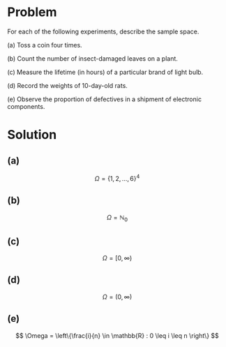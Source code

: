 # Problem
For each of the following experiments, describe the sample space.

(a) Toss a coin four times.

(b) Count the number of insect-damaged leaves on a plant.

(c) Measure the lifetime (in hours) of a particular brand of light bulb.

(d) Record the weights of 10-day-old rats.

(e) Observe the proportion of defectives in a shipment of electronic components.

# Solution
## (a)
$$
\Omega = \{1, 2, \dots, 6\}^4
$$
## (b)
$$
\Omega = \mathbb{N}_0
$$
## (c)
$$
\Omega = [0, \infty)
$$
## (d)
$$
\Omega = (0, \infty)
$$
## (e)
$$
\Omega = \left\{\frac{i}{n} \in \mathbb{R} : 0 \leq i \leq n \right\}
$$